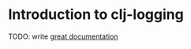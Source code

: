 # Introduction to clj-logging

TODO: write [great documentation](http://jacobian.org/writing/great-documentation/what-to-write/)
